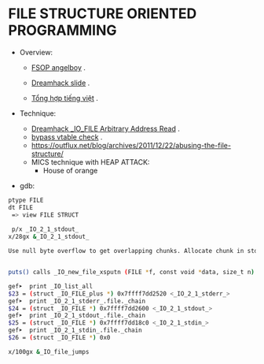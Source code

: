 # FILE STRUCTURE ORIENTED PROGRAMMING

- Overview:
    * [FSOP angelboy](https://nightrainy.github.io/2019/08/07/play-withe-file-structure-%E6%90%AC%E8%BF%90/?fbclid=IwAR06PLkixggoSadl1ANGvZNW4zgfNOgcs5VC2l2IHtFzEVclUJzFp2NObsI#content) .

    * [Dreamhack slide](https://learn.dreamhack.io/271#4) .

    * [Tổng hợp tiếng việt](https://hackmd.io/@ductin/r1b8nhBs5) .

- Technique:

    * [Dreamhack _IO_FILE Arbitrary Address Read](https://wyv3rn.tistory.com/111) .
    * [bypass vtable check](https://dhavalkapil.com/blogs/FILE-Structure-Exploitation/) .
    * https://outflux.net/blog/archives/2011/12/22/abusing-the-file-structure/
    * MICS technique with HEAP ATTACK:
        + House of orange 
- gdb:

```bash
ptype FILE
dt FILE
 => view FILE STRUCT 
 
 p/x _IO_2_1_stdout_
x/28gx &_IO_2_1_stdout_

Use null byte overflow to get overlapping chunks. Allocate chunk in stdout->flags and partial overwrite IO_write_base to get leak. Then allocation at __free_hook and overwrite with one_gadget.


puts() calls _IO_new_file_xsputn (FILE *f, const void *data, size_t n)

gef➤  print _IO_list_all
$23 = (struct _IO_FILE_plus *) 0x7ffff7dd2520 <_IO_2_1_stderr_>
gef➤  print _IO_2_1_stderr_.file._chain
$24 = (struct _IO_FILE *) 0x7ffff7dd2600 <_IO_2_1_stdout_>
gef➤  print _IO_2_1_stdout_.file._chain
$25 = (struct _IO_FILE *) 0x7ffff7dd18c0 <_IO_2_1_stdin_>
gef➤  print _IO_2_1_stdin_.file._chain
$26 = (struct _IO_FILE *) 0x0

x/100gx &_IO_file_jumps
```
